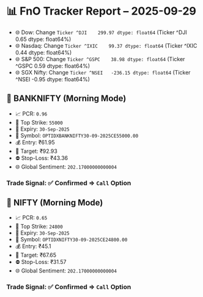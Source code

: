 # 📊 FnO Tracker Report – 2025-09-29
- 🌐 Dow: Change `Ticker
^DJI    299.97
dtype: float64` (Ticker
^DJI    0.65
dtype: float64%)
- 🌐 Nasdaq: Change `Ticker
^IXIC    99.37
dtype: float64` (Ticker
^IXIC    0.44
dtype: float64%)
- 🌐 S&P 500: Change `Ticker
^GSPC    38.98
dtype: float64` (Ticker
^GSPC    0.59
dtype: float64%)
- 🌐 SGX Nifty: Change `Ticker
^NSEI   -236.15
dtype: float64` (Ticker
^NSEI   -0.95
dtype: float64%)
## 📘 BANKNIFTY (Morning Mode)
- 📈 PCR: `0.96`
- 🔢 Top Strike: `55000`
- 📆 Expiry: `30-Sep-2025`
- 🎫 Symbol: `OPTIDXBANKNIFTY30-09-2025CE55000.00`
- 💰 Entry: ₹61.95
- 🎯 Target: ₹92.93
- ⛔ Stop-Loss: ₹43.36
- 🌐 Global Sentiment: `202.17000000000004`
### Trade Signal: ✅ Confirmed ⇒ `Call` Option
## 📘 NIFTY (Morning Mode)
- 📈 PCR: `0.65`
- 🔢 Top Strike: `24800`
- 📆 Expiry: `30-Sep-2025`
- 🎫 Symbol: `OPTIDXNIFTY30-09-2025CE24800.00`
- 💰 Entry: ₹45.1
- 🎯 Target: ₹67.65
- ⛔ Stop-Loss: ₹31.57
- 🌐 Global Sentiment: `202.17000000000004`
### Trade Signal: ✅ Confirmed ⇒ `Call` Option